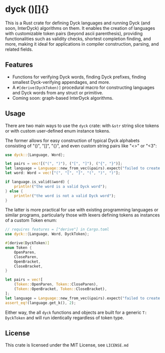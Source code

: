 # dyck ()[]{}

This is a Rust crate for defining Dyck languages and running Dyck (and soon, InterDyck) algorithms on them. It enables the creation of languages with customizable token pairs (beyond ascii parenthesis), providing functionalities such as validity checks, shortest completion finding, and more, making it ideal for applications in compiler construction, parsing, and related fields.

## Features
- Functions for verifying Dyck words, finding Dyck prefixes, finding smallest Dyck-verifying appendages, and more.
- A `#[derive(DyckToken)]` procedural macro for constructing languages and Dyck words from any struct or primitive.
- Coming soon: graph-based InterDyck algorithms.

## Usage

There are two main ways to use the `dyck` crate: with `&str` string slice tokens or with custom user-defined enum instance tokens.

The former allows for easy construction of typical Dyck alphabets consisting of "()", "[]", "{}", and even custom string pairs like "<>" or "<3":

```rust
use dyck::{Language, Word};

let pairs = vec![("(", ")"), ("[", "]"), ("{", "}")];
let language = Language::new_from_vec(&pairs).expect("failed to create language");
let word: Word = vec!["(", "[", "]", "(", ")", ")"];

if language.is_valid(&word) {
    println!("the word is a valid Dyck word");
} else {
    println!("the word is not a valid Dyck word");
}
```

The latter is more practical for use with existing programming languages or similar programs, particularly those with lexers defining tokens as instances of a custom Token enum:

```rust
// requires features = ["derive"] in Cargo.toml
use dyck::{Language, Word, DyckToken};

#[derive(DyckToken)]
enum Token {
    OpenParen,
    CloseParen,
    OpenBracket,
    CloseBracket,
}

let pairs = vec![
    (Token::OpenParen, Token::CloseParen),
    (Token::OpenBracket, Token::CloseBracket),
];
let language = Language::new_from_vec(&pairs).expect("failed to create language");
assert_eq!(language.get_k(), 2);
```

Either way, the all `dyck` functions and objects are built for a generic `T: DyckToken` and will run identically regardless of token type.

## License

This crate is licensed under the MIT License, see `LICENSE.md`
